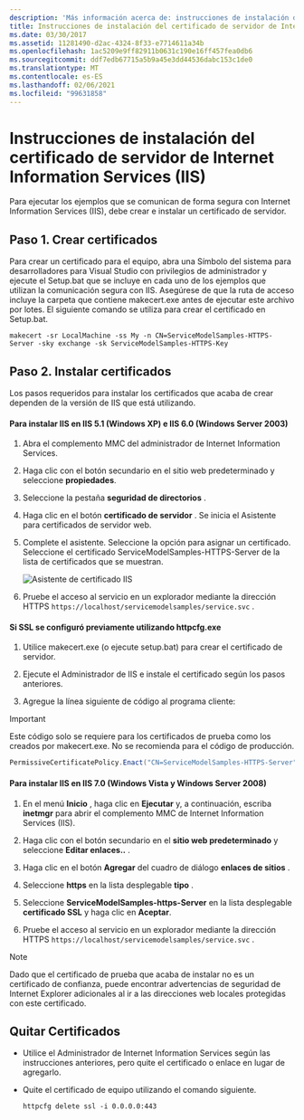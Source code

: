 ```yaml
---
description: 'Más información acerca de: instrucciones de instalación de certificados de servidor de Internet Information Services (IIS)'
title: Instrucciones de instalación del certificado de servidor de Internet Information Services (IIS)
ms.date: 03/30/2017
ms.assetid: 11281490-d2ac-4324-8f33-e7714611a34b
ms.openlocfilehash: 1ac5209e9ff82911b0631c190e16ff457fea0db6
ms.sourcegitcommit: ddf7edb67715a5b9a45e3dd44536dabc153c1de0
ms.translationtype: MT
ms.contentlocale: es-ES
ms.lasthandoff: 02/06/2021
ms.locfileid: "99631858"
---
```

# <a name="internet-information-services-iis-server-certificate-installation-instructions"></a>Instrucciones de instalación del certificado de servidor de Internet Information Services (IIS)

Para ejecutar los ejemplos que se comunican de forma segura con Internet Information Services (IIS), debe crear e instalar un certificado de servidor.  
  
## <a name="step-1-creating-certificates"></a>Paso 1. Crear certificados  

 Para crear un certificado para el equipo, abra una Símbolo del sistema para desarrolladores para Visual Studio con privilegios de administrador y ejecute el Setup.bat que se incluye en cada uno de los ejemplos que utilizan la comunicación segura con IIS. Asegúrese de que la ruta de acceso incluye la carpeta que contiene makecert.exe antes de ejecutar este archivo por lotes. El siguiente comando se utiliza para crear el certificado en Setup.bat.  
  
```console  
makecert -sr LocalMachine -ss My -n CN=ServiceModelSamples-HTTPS-Server -sky exchange -sk ServiceModelSamples-HTTPS-Key  
```  
  
## <a name="step-2-installing-certificates"></a>Paso 2. Instalar certificados  

 Los pasos requeridos para instalar los certificados que acaba de crear dependen de la versión de IIS que está utilizando.  
  
#### <a name="to-install-iis-on-iis-51-windows-xp-and-iis-60-windows-server-2003"></a>Para instalar IIS en IIS 5.1 (Windows XP) e IIS 6.0 (Windows Server 2003)  
  
1. Abra el complemento MMC del administrador de Internet Information Services.  
  
2. Haga clic con el botón secundario en el sitio web predeterminado y seleccione **propiedades**.  
  
3. Seleccione la pestaña **seguridad de directorios** .  
  
4. Haga clic en el botón **certificado de servidor** . Se inicia el Asistente para certificados de servidor web.  
  
5. Complete el asistente. Seleccione la opción para asignar un certificado. Seleccione el certificado ServiceModelSamples-HTTPS-Server de la lista de certificados que se muestran.  
  
     ![Asistente de certificado IIS](media/iiscertificate-wizard.GIF "IISCertificate_Wizard")  
  
6. Pruebe el acceso al servicio en un explorador mediante la dirección HTTPS `https://localhost/servicemodelsamples/service.svc` .  
  
#### <a name="if-ssl-was-previously-configured-by-using-httpcfgexe"></a>Si SSL se configuró previamente utilizando httpcfg.exe  
  
1. Utilice makecert.exe (o ejecute setup.bat) para crear el certificado de servidor.  
  
2. Ejecute el Administrador de IIS e instale el certificado según los pasos anteriores.  
  
3. Agregue la línea siguiente de código al programa cliente:  
  
> [!IMPORTANT]
> Este código solo se requiere para los certificados de prueba como los creados por makecert.exe. No se recomienda para el código de producción.  
  
```csharp  
PermissiveCertificatePolicy.Enact("CN=ServiceModelSamples-HTTPS-Server");  
```  
  
#### <a name="to-install-iis-on-iis-70-windows-vista-and-windows-server-2008"></a>Para instalar IIS en IIS 7.0 (Windows Vista y Windows Server 2008)  
  
1. En el menú **Inicio** , haga clic en **Ejecutar** y, a continuación, escriba **inetmgr** para abrir el complemento MMC de Internet Information Services (IIS).  
  
2. Haga clic con el botón secundario en el **sitio web predeterminado** y seleccione **Editar enlaces..** .  
  
3. Haga clic en el botón **Agregar** del cuadro de diálogo **enlaces de sitios** .  
  
4. Seleccione **https** en la lista desplegable **tipo** .  
  
5. Seleccione **ServiceModelSamples-https-Server** en la lista desplegable **certificado SSL** y haga clic en **Aceptar**.  
  
6. Pruebe el acceso al servicio en un explorador mediante la dirección HTTPS `https://localhost/servicemodelsamples/service.svc` .  
  
> [!NOTE]
> Dado que el certificado de prueba que acaba de instalar no es un certificado de confianza, puede encontrar advertencias de seguridad de Internet Explorer adicionales al ir a las direcciones web locales protegidas con este certificado.  
  
## <a name="removing-certificates"></a>Quitar Certificados  
  
- Utilice el Administrador de Internet Information Services según las instrucciones anteriores, pero quite el certificado o enlace en lugar de agregarlo.  
  
- Quite el certificado de equipo utilizando el comando siguiente.  
  
    ```console  
    httpcfg delete ssl -i 0.0.0.0:443  
    ```

